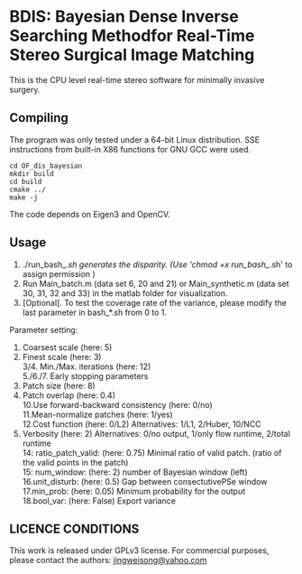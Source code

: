 # BDIS: Bayesian Dense Inverse Searching Methodfor Real-Time Stereo Surgical Image Matching #

This is the CPU level real-time stereo software for minimally invasive surgery.

 
  
## Compiling ##

The program was only tested under a 64-bit Linux distribution.
SSE instructions from built-in X86 functions for GNU GCC were used.


```
cd OF_dis_bayesian
mkdir build
cd build
cmake ../
make -j
```

The code depends on Eigen3 and OpenCV.
      

## Usage ##
1. ./run_bash_*.sh generates the disparity.   (Use 'chmod +x run_bash_*.sh' to assign permission )   
2. Run Main_batch.m (data set 6, 20 and 21) or Main_synthetic.m (data set 30, 31, 32 and 33) in the matlab folder for visualization.      
3. [Optional]. To test the coverage rate of the variance, please modify the last parameter in bash_*.sh from 0 to 1.    

Parameter setting:    

1. Coarsest scale                               (here: 5)    
2. Finest scale                                 (here: 3)    
3/4. Min./Max. iterations                       (here: 12)    
5./6./7. Early stopping parameters    
8. Patch size                                   (here: 8)    
9. Patch overlap                                (here: 0.4)    
10.Use forward-backward consistency             (here: 0/no)    
11.Mean-normalize patches                       (here: 1/yes)    
12.Cost function                                (here: 0/L2)  Alternatives: 1/L1, 2/Huber, 10/NCC    
13. Verbosity                                   (here: 2) Alternatives: 0/no output, 1/only flow runtime, 2/total runtime    
14: ratio_patch_valid:                       (here: 0.75) Minimal ratio of valid patch. (ratio of the valid points in the patch)     
15: num_window:                               (here: 2) number of Bayesian window (left)    
16.unit_disturb:                               (here: 0.5) Gap between consectutivePSe window    
17.min_prob:                                  (here: 0.05) Minimum probability for the output    
18.bool_var:                                    (here: False) Export variance    
      



## LICENCE CONDITIONS ##

This work is released under GPLv3 license. For commercial purposes, please contact the authors: jingweisong@yahoo.com











